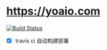 # https://yoaio.com

[![Build Status](https://travis-ci.org/cyea/yoaio.com.svg?branch=cactus)](https://travis-ci.org/cyea/yoaio.com.com)

- [x] travis ci 自动构建部署 
